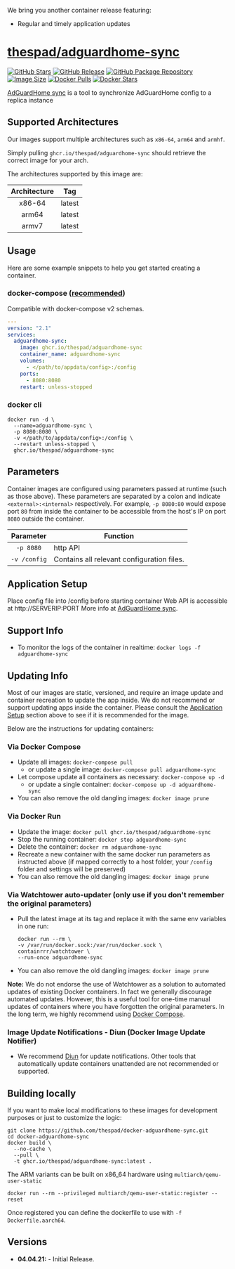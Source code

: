 We bring you another container release featuring:

 * Regular and timely application updates

# [thespad/adguardhome-sync](https://github.com/thespad/docker-adguardhome-sync)

[![GitHub Stars](https://img.shields.io/github/stars/thespad/docker-adguardhome-sync.svg?color=94398d&labelColor=555555&logoColor=ffffff&style=for-the-badge&logo=github)](https://github.com/thespad/docker-adguardhome-sync)
[![GitHub Release](https://img.shields.io/github/release/thespad/docker-adguardhome-sync.svg?color=94398d&labelColor=555555&logoColor=ffffff&style=for-the-badge&logo=github)](https://github.com/thespad/docker-adguardhome-sync/releases)
[![GitHub Package Repository](https://img.shields.io/static/v1.svg?color=94398d&labelColor=555555&logoColor=ffffff&style=for-the-badge&label=thespad&message=GitHub%20Package&logo=github)](https://github.com/thespad/docker-adguardhome-sync/packages)
[![Image Size](https://img.shields.io/docker/image-size/thespad/adguardhome-sync/latest?color=94398d&labelColor=555555&logoColor=ffffff&style=for-the-badge&label=Size)](#)
[![Docker Pulls](https://img.shields.io/docker/pulls/thespad/adguardhome-sync.svg?color=94398d&labelColor=555555&logoColor=ffffff&style=for-the-badge&label=pulls&logo=docker)](https://hub.docker.com/r/thespad/adguardhome-sync)
[![Docker Stars](https://img.shields.io/docker/stars/thespad/adguardhome-sync.svg?color=94398d&labelColor=555555&logoColor=ffffff&style=for-the-badge&label=stars&logo=docker)](https://hub.docker.com/r/thespad/adguardhome-sync)

[AdGuardHome sync](https://github.com/bakito/adguardhome-sync) is a tool to synchronize AdGuardHome config to a replica instance

## Supported Architectures

Our images support multiple architectures such as `x86-64`, `arm64` and `armhf`.

Simply pulling `ghcr.io/thespad/adguardhome-sync` should retrieve the correct image for your arch.

The architectures supported by this image are:

| Architecture | Tag |
| :----: | --- |
| x86-64 | latest |
| arm64 | latest |
| armv7 | latest |

## Usage

Here are some example snippets to help you get started creating a container.

### docker-compose ([recommended](https://docs.linuxserver.io/general/docker-compose))

Compatible with docker-compose v2 schemas.

```yaml
---
version: "2.1"
services:
  adguardhome-sync:
    image: ghcr.io/thespad/adguardhome-sync
    container_name: adguardhome-sync
    volumes:
      - </path/to/appdata/config>:/config
    ports:
      - 8080:8080
    restart: unless-stopped
```

### docker cli

```
docker run -d \
  --name=adguardhome-sync \
  -p 8080:8080 \
  -v </path/to/appdata/config>:/config \
  --restart unless-stopped \
  ghcr.io/thespad/adguardhome-sync
```

## Parameters

Container images are configured using parameters passed at runtime (such as those above). These parameters are separated by a colon and indicate `<external>:<internal>` respectively. For example, `-p 8080:80` would expose port `80` from inside the container to be accessible from the host's IP on port `8080` outside the container.

| Parameter | Function |
| :----: | --- |
| `-p 8080` | http API |
| `-v /config` | Contains all relevant configuration files. |

## Application Setup

Place config file into /config before starting container
Web API is accessible at http://SERVERIP:PORT
More info at [AdGuardHome sync](https://github.com/bakito/adguardhome-sync).

## Support Info

* To monitor the logs of the container in realtime: `docker logs -f adguardhome-sync`

## Updating Info

Most of our images are static, versioned, and require an image update and container recreation to update the app inside. We do not recommend or support updating apps inside the container. Please consult the [Application Setup](#application-setup) section above to see if it is recommended for the image.

Below are the instructions for updating containers:

### Via Docker Compose
* Update all images: `docker-compose pull`
  * or update a single image: `docker-compose pull adguardhome-sync`
* Let compose update all containers as necessary: `docker-compose up -d`
  * or update a single container: `docker-compose up -d adguardhome-sync`
* You can also remove the old dangling images: `docker image prune`

### Via Docker Run
* Update the image: `docker pull ghcr.io/thespad/adguardhome-sync`
* Stop the running container: `docker stop adguardhome-sync`
* Delete the container: `docker rm adguardhome-sync`
* Recreate a new container with the same docker run parameters as instructed above (if mapped correctly to a host folder, your `/config` folder and settings will be preserved)
* You can also remove the old dangling images: `docker image prune`

### Via Watchtower auto-updater (only use if you don't remember the original parameters)
* Pull the latest image at its tag and replace it with the same env variables in one run:
  ```
  docker run --rm \
  -v /var/run/docker.sock:/var/run/docker.sock \
  containrrr/watchtower \
  --run-once adguardhome-sync
  ```
* You can also remove the old dangling images: `docker image prune`

**Note:** We do not endorse the use of Watchtower as a solution to automated updates of existing Docker containers. In fact we generally discourage automated updates. However, this is a useful tool for one-time manual updates of containers where you have forgotten the original parameters. In the long term, we highly recommend using [Docker Compose](https://docs.linuxserver.io/general/docker-compose).

### Image Update Notifications - Diun (Docker Image Update Notifier)
* We recommend [Diun](https://crazymax.dev/diun/) for update notifications. Other tools that automatically update containers unattended are not recommended or supported.

## Building locally

If you want to make local modifications to these images for development purposes or just to customize the logic:
```
git clone https://github.com/thespad/docker-adguardhome-sync.git
cd docker-adguardhome-sync
docker build \
  --no-cache \
  --pull \
  -t ghcr.io/thespad/adguardhome-sync:latest .
```

The ARM variants can be built on x86_64 hardware using `multiarch/qemu-user-static`
```
docker run --rm --privileged multiarch/qemu-user-static:register --reset
```

Once registered you can define the dockerfile to use with `-f Dockerfile.aarch64`.

## Versions

* **04.04.21:** - Initial Release.